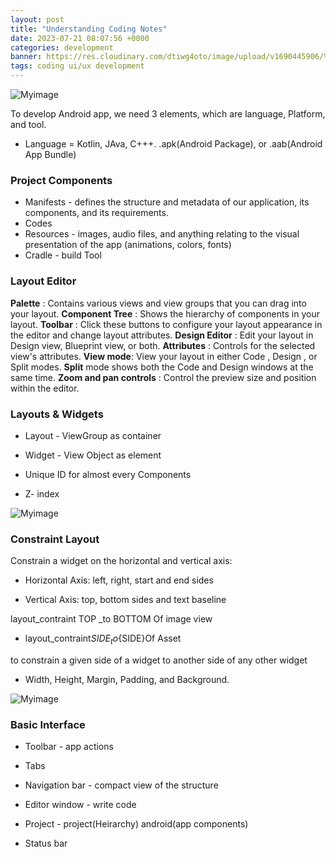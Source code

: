 ```yaml
---
layout: post
title: "Understanding Coding Notes"
date: 2023-07-21 08:07:56 +0000
categories: development
banner: https://res.cloudinary.com/dtiwg4oto/image/upload/v1690445906/%EC%8A%A4%ED%81%AC%EB%A6%B0%EC%83%B7_2023-07-27_171833_q0ryga.png
tags: coding ui/ux development
---
```


![Myimage](https://res.cloudinary.com/dtiwg4oto/image/upload/v1690445906/%EC%8A%A4%ED%81%AC%EB%A6%B0%EC%83%B7_2023-07-27_171833_q0ryga.png)

To develop Android app, we need 3 elements, which are language, Platform, and tool.

- Language = Kotlin, JAva, C+++. .apk(Android Package), or .aab(Android App Bundle)

### Project Components

- Manifests - defines the structure and metadata of our application, its components, and its requirements.
- Codes
- Resources - images, audio files, and anything relating to the visual presentation of the app (animations, colors, fonts)
- Cradle - build Tool

### Layout Editor

**Palette** : Contains various views and view groups that you can drag into your layout.
**Component Tree** : Shows the hierarchy of components in your layout.
**Toolbar** : Click these buttons to configure your layout appearance in the editor and change layout attributes.
**Design Editor** : Edit your layout in Design view, Blueprint view, or both.
**Attributes** : Controls for the selected view's attributes.
**View mode**: View your layout in either Code , Design , or Split modes. **Split** mode shows both the Code and Design windows at the same time.
**Zoom and pan controls** : Control the preview size and position within the editor.

### Layouts & Widgets

- Layout - ViewGroup as container

- Widget - View Object as element

- Unique ID for almost every Components

- Z- index

![Myimage](https://res.cloudinary.com/dtiwg4oto/image/upload/v1690446858/%EC%8A%A4%ED%81%AC%EB%A6%B0%EC%83%B7_2023-07-25_162649_rsdlny.png)

### Constraint Layout

Constrain a widget on the horizontal and vertical axis:

- Horizontal Axis: left, right, start and end sides

- Vertical Axis: top, bottom sides and text baseline

layout_contraint TOP \_to BOTTOM Of image view

- layout_contraint${SIDE}_to${SIDE}Of Asset

to constrain a given side of a widget to another side of any other widget

- Width, Height, Margin, Padding, and Background.

![Myimage](https://res.cloudinary.com/dtiwg4oto/image/upload/v1690446859/%EC%8A%A4%ED%81%AC%EB%A6%B0%EC%83%B7_2023-07-25_163553_xpr1lz.png)

### Basic Interface

- Toolbar - app actions

- Tabs

- Navigation bar - compact view of the structure

- Editor window - write code

- Project - project(Heirarchy) android(app components)

- Status bar
